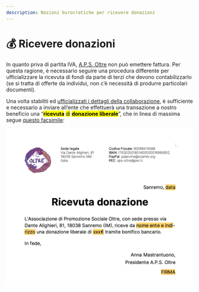 ```yaml
---
description: Nozioni burocratiche per ricevere donazioni
---
```


# 💰 Ricevere donazioni

In quanto priva di partita IVA, [A.P.S. Oltre](../associazione/) non può emettere fattura. Per questa ragione, è necessario seguire una procedura differente per ufficializzare la ricevuta di fondi da parte di terzi che devono contabilizzarlo (se si tratta di offerte da individui, non c’è necessità di produrre particolari documenti).

Una volta stabiliti ed [ufficializzati i dettagli della collaborazione](sponsor.md#workflow), è sufficiente e necessario a inviare all’ente che effettuerà una transazione a nostro beneficio una “<mark style="background-color:yellow;">**ricevuta**</mark> <mark style="background-color:yellow;"></mark><mark style="background-color:yellow;">di</mark> <mark style="background-color:yellow;"></mark><mark style="background-color:yellow;">**donazione liberale**</mark>”, che in linea di massima segue [questo facsimile](https://nuvola.scambi.org/s/oADY74ynzpWWe3n):

![](../.gitbook/assets/ricevuta-donazione-liberale.jpg)
